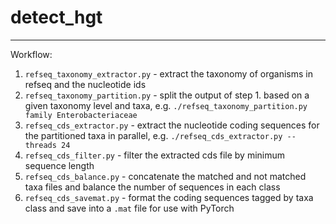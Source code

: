 # detect_hgt

---

Workflow:
1. `refseq_taxonomy_extractor.py` - extract the taxonomy of organisms in refseq and the nucleotide ids
2. `refseq_taxonomy_partition.py` - split the output of step 1. based on a given taxonomy level and taxa, e.g. `./refseq_taxonomy_partition.py family Enterobacteriaceae`
3. `refseq_cds_extractor.py` - extract the nucleotide coding sequences for the partitioned taxa in parallel, e.g. `./refseq_cds_extractor.py --threads 24`
4. `refseq_cds_filter.py` - filter the extracted cds file by minimum sequence length
5. `refseq_cds_balance.py` - concatenate the matched and not matched taxa files and balance the number of sequences in each class
6. `refseq_cds_savemat.py` - format the coding sequences tagged by taxa class and save into a `.mat` file for use with PyTorch


